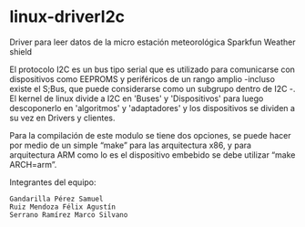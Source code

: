 # linux-driverI2c
Driver para leer datos de la micro estación meteorológica Sparkfun Weather shield

El protocolo I2C es un bus tipo serial que es utilizado para comunicarse con dispositivos como EEPROMS y periféricos de un rango amplio -incluso existe el S;Bus, que puede considerarse como un subgrupo dentro de I2C -. El kernel de linux divide a I2C en 'Buses' y 'Dispositivos' para luego descoponerlo en 'algoritmos' y 'adaptadores' y los dispositivos se dividen a su vez en Drivers y clientes.

Para la compilación de este modulo se tiene dos opciones, se puede hacer por medio de un simple “make” para las arquitectura x86, y para arquitectura ARM como lo es el dispositivo embebido se debe utilizar “make ARCH=arm”.

Integrantes del equipo: 

	Gandarilla Pérez Samuel
	Ruiz Mendoza Félix Agustín
	Serrano Ramírez Marco Silvano
